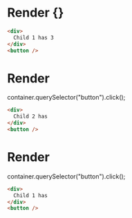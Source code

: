 # Render {}
```html
<div>
  Child 1 has 3
</div>
<button />
```


# Render 
container.querySelector("button").click();

```html
<div>
  Child 2 has 
</div>
<button />
```


# Render 
container.querySelector("button").click();

```html
<div>
  Child 1 has 
</div>
<button />
```
